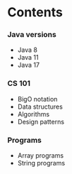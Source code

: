 # Contents


### Java versions
- Java 8
- Java 11
- Java 17

### CS 101
- BigO notation
- Data structures
- Algorithms
- Design patterns

### Programs
- Array programs
- String programs